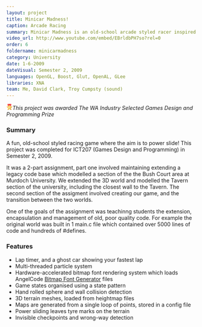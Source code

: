 ```yaml
---
layout: project
title: Minicar Madness!
caption: Arcade Racing
summary: Minicar Madness is an old-school arcade styled racer inspired by titles such as Mario Kart and Diddy Kong Racing.
video_url: http://www.youtube.com/embed/EBrldbPH7so?rel=0
order: 6
foldername: minicarmadness
category: University
date: 1-6-2009
dateVisual: Semester 2, 2009
languages: OpenGL, Boost, Glut, OpenAL, GLee
libraries: XNA
team: Me, David Clark, Troy Cumpsty (sound)
---
```


![](award.png)_This project was awarded The WA Industry Selected Games Design and Programming Prize_

### Summary

A fun, old-school styled racing game where the aim is to power slide! This project was completed for ICT207 (Games Design and Programming) in Semester 2, 2009.

It was a 2-part assignment, part one involved maintaining extending a legacy code base which modelled a section of the the Bush Court area at Murdoch University. We extended the 3D world and modelled the Tavern section of the university, including the closest wall to the Tavern. The second section of the assigment involved creating our game, and the transition between the two worlds.

One of the goals of the assignment was teachinng students the extension, encapsulation and management of old, poor quality code. For example the original world was built in 1 main.c file which contained over 5000 lines of code and hundreds of #defines.

### Features

- Lap timer, and a ghost car showing your fastest lap
- Multi-threaded particle system
- Hardware-accelerated bitmap font rendering system which loads AngelCode [Bitmap Font Generator](http://www.angelcode.com/products/bmfont/) files
- Game states organised using a state pattern
- Hand rolled sphere and wall collision detection
- 3D terrain meshes, loaded from heightmap files
- Maps are generated from a single loop of points, stored in a config file
- Power sliding leaves tyre marks on the terrain
- Invisible checkpoints and wrong-way detection

